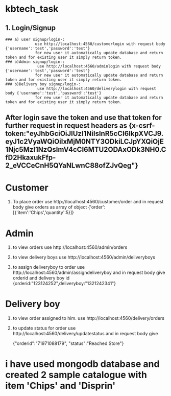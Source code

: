 # kbtech_task
## 1. Login/Signup
    ### a) user signup/login-:
                 use http://localhost:4560/customerlogin with request body {'username':'test','password':'test'}
                 for new user it automatically update database and return token and for existing user it simply return token.
    ### b)Admin signup/login-:
                  use http://localhost:4560/adminlogin with request body {'username':'test','password':'test'}
                 for new user it automatically update database and return token and for existing user it simply return token.
    ### b)Delivery boy signup/login-:
                  use http://localhost:4560/deliverylogin with request body {'username':'test','password':'test'}
                 for new user it automatically update database and return token and for existing user it simply return token.
## After login save the token and use that token for further request in request headers as {x-csrf-token:"eyJhbGciOiJIUzI1NiIsInR5cCI6IkpXVCJ9.eyJ1c2VyaWQiOiIxMjM0NTY3ODkiLCJpYXQiOjE1Njc5MzI1NzQsImV4cCI6MTU2ODAxODk3NH0.CfD2HkaxukFfp-2_eVCCeCnH5QYaNLwnC88ofZJvQeg"} 

# Customer
1. To place order
    use http://localhost:4560/customer/order and in request body give orders as array of object
      {'order':[{'item':'Chips','quantity':5}]}
      
# Admin
1. to view orders 
      use http://localhost:4560/admin/orders

2. to view delivery boys 
      use http://localhost:4560/admin/deliveryboys
      
3. to assign deliveryboy to order
      use http://localhost:4560/admin/assigndeliveryboy and in request body give orderid and delivery boy id
        {orderid:"123124252",deliveryboy:"1321242341"}
      
# Delivery boy

1. to view order assigned to him.
    use http://localhost:4560/delivery/orders
 
 2. to update status for order 
    use http://localhost:4560/delivery/updatestatus and in request body give
    
    {"orderid":"71971088179",	"status":"Reached Store"}
    
# i have used mongodb database and created 2 sample catalogue with item 'Chips' and 'Disprin'
